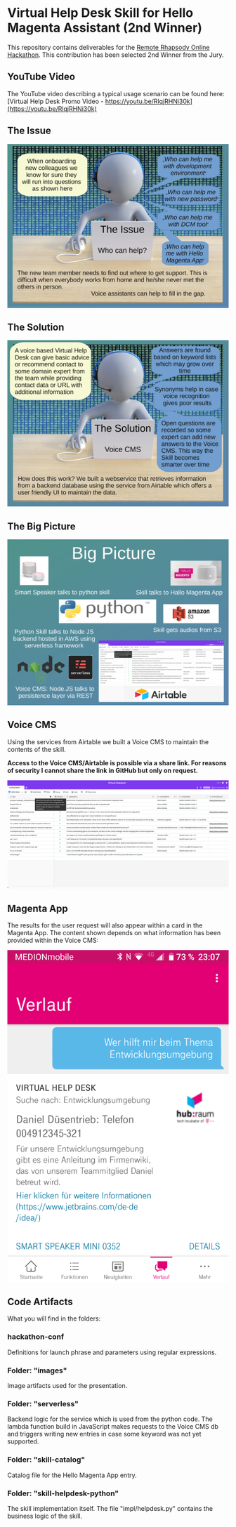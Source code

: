 # Virtual Help Desk Skill for Hello Magenta Assistant (2nd Winner)

This repository contains deliverables for the [Remote Rhapsody Online Hackathon](https://remote-rhapsody.hubraum.com/). This contribution has been selected 2nd Winner from the Jury.


## YouTube Video

The YouTube video describing a typical usage scenario can be found here: [Virtual Help Desk Promo Video - https://youtu.be/RlqjRHNi30k](https://youtu.be/RlqjRHNi30k)

## The Issue

![The issue](https://github.com/fboerncke/magenta-hackathon-virtual-help-desk/blob/main/images/theIssue.png "The issue")

## The Solution

![The issue](https://github.com/fboerncke/magenta-hackathon-virtual-help-desk/blob/main/images/theSolution.png "The issue")

## The Big Picture

![The big picture](https://github.com/fboerncke/magenta-hackathon-virtual-help-desk/blob/main/images/bigPicture.png "The big picture")

## Voice CMS
Using the services from Airtable we built a Voice CMS to maintain the contents of the skill.

**Access to the Voice CMS/Airtable is possible via a share link. For reasons of security I cannot share the link in GitHub but only on request.**

![Voice CMS](https://github.com/fboerncke/magenta-hackathon-virtual-help-desk/blob/main/images/backendDataAirtable.png "Voice CMS")

## Magenta App
The results for the user request will also appear within a card in the Magenta App. The content shown depends on what information has been provided within the Voice CMS:

![Hello Magenta App](https://github.com/fboerncke/magenta-hackathon-virtual-help-desk/blob/main/images/magenta-app.png "Hello Magenta App")


## Code Artifacts

What you will find in the folders:

### hackathon-conf

Definitions for launch phrase and parameters using regular expressions.

### Folder: "images"

Image artifacts used for the presentation.

### Folder: "serverless"

Backend logic for the service which is used from the python code. The lambda function build in JavaScript makes requests to the Voice CMS db and triggers writing new entries in case some keyword was not yet supported.

### Folder: "skill-catalog"

Catalog file for the Hello Magenta App entry.

### Folder: "skill-helpdesk-python"

The skill implementation itself. The file "impl/helpdesk.py" contains the business logic of the skill.

